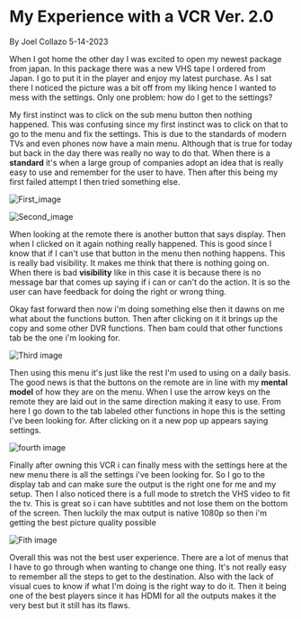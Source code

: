# My Experience with a VCR Ver. 2.0

By Joel Collazo    5-14-2023

When I got home the other day I was excited to open my newest package from japan. In this package there was a new VHS tape I ordered from Japan. I go to put it in the player and enjoy my latest purchase. As I sat there I noticed the picture was a bit off from my liking hence I wanted to mess with the settings. Only one problem: how do I get to the settings?

My first instinct was to click on the sub menu button then nothing happened. This was confusing since my first instinct was to click on that to go to the menu and fix the settings. This is due to the standards of modern TVs and even phones now have a main menu. Although  that is true for today but back in the day there was really no way to do that. When there is a **standard** it's when a large group of companies adopt an idea that is really easy to use and remember for the user to have. Then after this being my first failed attempt I then tried something else.

![First_image](https://github.com/UsabilityEngineering/ux-portfolio-WZRD95/assets/123515727/1f3d447b-7a4b-4a36-8d94-3caec27764a4)


![Second_image](https://github.com/UsabilityEngineering/ux-portfolio-WZRD95/assets/123515727/09ce92b4-238a-47f1-8f8c-116d24ebc188)

When looking at the remote there is another button that says display. Then when I clicked on it again nothing really happened. This is good since I know that if I can't use that button in the menu then nothing happens. This is really bad visibility. It makes me think that there is nothing going on. When there is bad **visibility** like in this case it is because there is no message bar that comes up saying if i can or can't do the action. It is so the user can have feedback for doing the right or wrong thing.



Okay fast forward then now i'm doing something else then it dawns on me what about the functions button. Then after clicking on it it brings up the copy and some other DVR  functions. Then bam could that other functions tab be the one i'm looking for.

![Third image](https://github.com/UsabilityEngineering/ux-portfolio-WZRD95/assets/123515727/55ad270e-dd4d-40f1-8d5e-2328d0eb3d7a)

Then using this menu it's just like the rest I'm used to using on a daily basis. The good news is that the buttons on the remote are in line with my **mental** **model** of how they are on the menu. When I use the arrow keys on the remote they are laid out in the same direction making it easy to use. From here I go down to the tab labeled other functions in hope this is the setting I've been looking for. After clicking on it a new pop up appears saying settings. 

![fourth image](https://github.com/UsabilityEngineering/ux-portfolio-WZRD95/assets/123515727/2c2c639b-93f7-4b4a-9157-5215a2bd0c2d)


Finally after owning this VCR i can finally mess with the settings here at the new menu there is all the settings i've been looking for. So I go to the display tab and can make sure the output is the right one for me and my setup. Then I also noticed there is a full mode to stretch the VHS video to fit the tv. This is great so i can have subtitles and not lose them on the bottom of the screen. Then luckily the max output is native 1080p so then i'm getting the best picture quality possible 

![Fith image](https://github.com/UsabilityEngineering/ux-portfolio-WZRD95/assets/123515727/69a0a0f8-ac0c-4863-bc30-6a08b6498795)


Overall this was not the best user experience. There are a lot of menus that I have to go through when wanting to change one thing. It's not really easy to remember all the steps to get to the destination. Also with the lack of visual cues to know if what I'm doing is the right way to do it. Then it being one of the best players since it has HDMI for all the outputs makes it the very best but it still has its flaws. 
